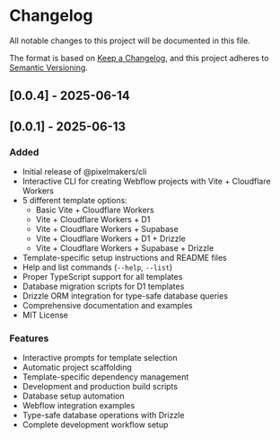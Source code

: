 # Changelog

All notable changes to this project will be documented in this file.

The format is based on [Keep a Changelog](https://keepachangelog.com/en/1.0.0/),
and this project adheres to [Semantic Versioning](https://semver.org/spec/v2.0.0.html).

## [0.0.4] - 2025-06-14
## [0.0.1] - 2025-06-13

### Added
- Initial release of @pixelmakers/cli
- Interactive CLI for creating Webflow projects with Vite + Cloudflare Workers
- 5 different template options:
  - Basic Vite + Cloudflare Workers
  - Vite + Cloudflare Workers + D1
  - Vite + Cloudflare Workers + Supabase
  - Vite + Cloudflare Workers + D1 + Drizzle
  - Vite + Cloudflare Workers + Supabase + Drizzle
- Template-specific setup instructions and README files
- Help and list commands (`--help`, `--list`)
- Proper TypeScript support for all templates
- Database migration scripts for D1 templates
- Drizzle ORM integration for type-safe database queries
- Comprehensive documentation and examples
- MIT License

### Features
- Interactive prompts for template selection
- Automatic project scaffolding
- Template-specific dependency management
- Development and production build scripts
- Database setup automation
- Webflow integration examples
- Type-safe database operations with Drizzle
- Complete development workflow setup 